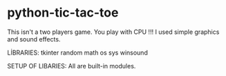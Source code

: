 # python-tic-tac-toe
This isn't a two players game. You play with CPU !!! I used simple graphics and sound effects.

LİBRARIES:
tkinter
random
math
os
sys
winsound

SETUP OF LIBARIES:
All are built-in modules.
